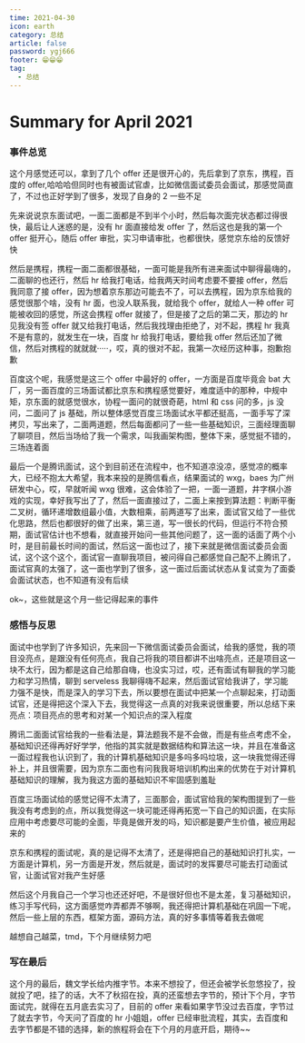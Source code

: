 ```yaml
---
time: 2021-04-30
icon: earth
category: 总结
article: false
password: ygj666
footer: 😁😁😁
tag:
  - 总结
---
```


# Summary for April 2021

### 事件总览

这个月感觉还可以，拿到了几个 offer 还是很开心的，先后拿到了京东，携程，百度的 offer,哈哈哈但同时也有被面试官虐，比如微信面试委员会面试，那感觉简直了，不过也正好学到了很多，发现了自身的 2 一些不足

先来说说京东面试吧，一面二面都是不到半个小时，然后每次面完状态都过得很快，最后让人迷惑的是，没有 hr 面直接给发 offer 了，然后这也是我的第一个 offer 挺开心，随后 offer 审批，实习申请审批，也都很快，感觉京东给的反馈好快

然后是携程，携程一面二面都很基础，一面可能是我所有进来面试中聊得最嗨的，二面聊的也还行，然后 hr 给我打电话，给我两天时间考虑要不要接 offer，然后我同意了接 offer，因为想着京东那边可能去不了，可以去携程，因为京东给我的感觉很那个啥，没有 hr 面，也没人联系我，就给我个 offer，就给人一种 offer 可能被收回的感觉，所这会携程 offer 就接了，但是接了之后的第二天，那边的 hr 见我没有签 offer 就又给我打电话，然后我找理由拒绝了，对不起，携程 hr 我真不是有意的，就发生在一块，百度 hr 给我打电话，要给我 offer 然后还加了微信，然后对携程的就就就·····，哎，真的很对不起，我第一次经历这种事，抱歉抱歉

百度这个呢，我感觉是这三个 offer 中最好的 offer，一方面是百度毕竟会 bat 大厂，另一面百度的三场面试都比京东和携程感觉要好，难度适中的那种，中规中矩，京东面的就感觉很水，协程一面问的就很奇葩，html 和 css 问的多，js 没问，二面问了 js 基础，所以整体感觉百度三场面试水平都还挺高，一面手写了深拷贝，写出来了，二面两道题，然后每面都问了一些一些基础知识，三面经理面聊了聊项目，然后当场给了我一个需求，叫我画架构图，整体下来，感觉挺不错的，三场连着面

最后一个是腾讯面试，这个到目前还在流程中，也不知道凉没凉，感觉凉的概率大，已经不抱太大希望，我本来投的是腾信看点，结果面试的 wxg，baes 为广州研发中心，哎，早就听闻 wxg 很难，这会体验了一把，一面一道题，井字棋小游戏的实现，幸好我写出了了，然后一面直接过了，二面上来按到算法题：判断平衡二叉树，循环递增数组最小值，大数相乘，前两道写了出来，面试官又给了一些优化思路，然后也都很好的做了出来，第三道，写一很长的代码，但运行不符合预期，面试官估计也不想看，就直接开始问一些其他问题了，这一面的话面了两个小时，是目前最长时间的面试，然后这一面也过了，接下来就是微信面试委员会面试，这个这个这个，面试官一直聊我项目，被问得自己都感觉自己配不上腾讯了，面试官真的太强了，这一面也学到了很多，这一面过后面试状态从复试变为了面委会面试状态，也不知道有没有后续

ok~，这些就是这个月一些记得起来的事件

### 感悟与反思

面试中也学到了许多知识，先来回一下微信面试委员会面试，给我的感觉，我的项目没亮点，是跟没有任何亮点，我自己将我的项目都讲不出啥亮点，还是项目这一块不太行，因为都是这自己给那自嗨，也没实习过，哎，还有面试有聊我的学习能力和学习热情，聊到 serveless 我聊得嗨不起来，然后面试官给我讲了，学习能力强不是快，而是深入的学习下去，所以要想在面试中把某一个点聊起来，打动面试官，还是得把这个深入下去，我觉得这一点真的对我来说很重要，所以总结下来亮点：项目亮点的思考和对某一个知识点的深入程度

腾讯二面面试官给我的一些看法是，算法题我不是不会做，而是有些点考虑不全，基础知识还得再好好学学，他指的其实就是数据结构和算法这一块，并且在准备这一面过程我也认识到了，我的计算机基础知识是多吗多吗垃圾，这一块我觉得还得补上，并且很需要，因为京东二面也有问我我哥培训机构出来的优势在于对计算机基础知识的理解，我为我这方面的基础知识不牢固感到羞耻

百度三场面试给的感觉记得不太清了，三面那会，面试官给我的架构图提到了一些我没有考虑到的点，所以我觉得这一块可能还得再拓宽一下自己的知识面，在实际应用中考虑要尽可能的全面，毕竟是做开发的吗，知识都是要产生价值，被应用起来的

京东和携程的面试呢，真的是记得不太清了，还是得把自己的基础知识打扎实，一方面是计算机，另一方面是开发，然后就是，面试时的发挥要尽可能去打动面试官，让面试官对我产生好感

然后这个月我自己一个学习也还还好吧，不是很好但也不是太差，复习基础知识，练习手写代码，这方面感觉咋弄都弄不够啊，我还得把计算机基础在巩固一下呢，然后一些上层的东西，框架方面，源码方法，真的好多事情等着我去做呢

越想自己越菜，tmd，下个月继续努力吧

### 写在最后

这个月的最后，魏文学长给内推字节。本来不想投了，但还会被学长忽悠投了，投就投了吧，挂了的话，大不了秋招在投，真的还蛮想去字节的，预计下个月，字节面试完，就得在五月底去实习了，目前的 offer 来看如果字节没过去百度，字节过了就去字节，今天问了百度的 hr 小姐姐，offer 已经审批流程，其实，去百度和去字节都是不错的选择，新的旅程将会在下个月的月底开启，期待~~
